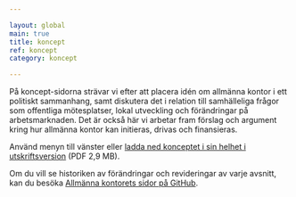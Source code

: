```yaml
---

layout: global
main: true
title: koncept
ref: koncept
category: koncept

---
```


På koncept-sidorna strävar vi efter att placera idén om allmänna kontor i ett politiskt sammanhang, samt diskutera det i relation till samhälleliga frågor som offentliga mötesplatser, lokal utveckling och förändringar på arbetsmarknaden. Det är också här vi arbetar fram förslag och argument kring hur allmänna kontor kan initieras, drivas och finansieras.

Använd menyn till vänster eller [ladda ned konceptet i sin helhet i utskriftsversion](https://dl.dropboxusercontent.com/u/1319336/dl-dilettant/allmanna_kontoret-koncept.pdf) (PDF 2,9 MB).

Om du vill se historiken av förändringar och revideringar av varje avsnitt, kan du besöka [Allmänna kontorets sidor på GitHub](https://github.com/dilettant/thepublicoffice).